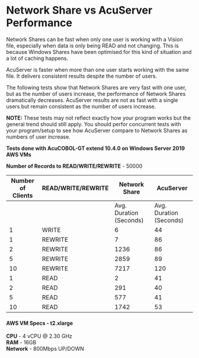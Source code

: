 # Network Share vs AcuServer Performance

Network Shares can be fast when only one user is working with a Vision file, especially when data is only being READ and not changing. This is because Windows Shares have been optimised for this kind of situation and a lot of caching happens.  

AcuServer is faster when more than one user starts working with the same file. It delivers consistent results despite the number of users.  

The following tests show that Network Shares are very fast with one user, but as the number of users increase, the performance of Network Shares dramatically decreases. AcuServer results are not as fast with a single users but remain consistent as the number of users increase.  

**NOTE:** These tests may not reflect exactly how your program works but the general trend should still apply. You should perfor concurrent tests with your program/setup to see how AcuServer compare to Network Shares as numbers of user increase.  

**Tests done with AcuCOBOL-GT extend 10.4.0 on Windows Server 2019 AWS VMs**  

**Number of Records to READ/WRITE/REWRITE** - 50000    

| Number of Clients | READ/WRITE/REWRITE | Network Share           | AcuServer               |
|-------------------|--------------------|-------------------------|-------------------------|
|                   |                    | Avg. Duration (Seconds) | Avg. Duration (Seconds) |
| 1                 | WRITE              | 6                       | 44                      |
| 1                 | REWRITE            | 7                       | 86                      |
| 2                 | REWRITE            | 1236                    | 86                      |
| 5                 | REWRITE            | 2859                    | 89                      |
| 10                | REWRITE            | 7217                    | 120                     |
| 1                 | READ               | 2                       | 41                      |
| 2                 | READ               | 291                     | 40                      |
| 5                 | READ               | 577                     | 41                      |
| 10                | READ               | 1742                    | 53                      |

#### AWS VM Specs - t2.xlarge
**CPU**	- 4 vCPU @ 2.30 GHz   
**RAM**	- 16GB  
**Network**	- 800Mbps UP/DOWN  

